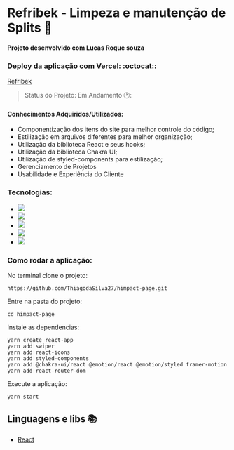 # Refribek - Limpeza e manutenção de Splits :green_heart:

#### Projeto desenvolvido com Lucas Roque souza

### Deploy da aplicação com Vercel: :octocat::

[Refribek](https://refribek.vercel.app/)

> Status do Projeto: Em Andamento 🕐:

#### Conhecimentos Adquiridos/Utilizados:

- Componentização dos itens do site para melhor controle do código;
- Estilização em arquivos diferentes para melhor organização;
- Utilização da biblioteca React e seus hooks;
- Utilização da biblioteca Chakra UI;
- Utilização de styled-components para estilização;
- Gerenciamento de Projetos
- Usabilidade e Experiência do Cliente

### Tecnologias:

- <img src="https://img.shields.io/static/v1?label=react&message=framework&color=blue&style=for-the-badge&logo=REACT"/>
- <img src="https://img.shields.io/static/v1?label=Hooks&message=react&color=blue&style=for-the-badge&logo=REACT"/>
- <img src="https://img.shields.io/static/v1?label=javascript&message=Programming%20language&color=yellow&style=for-the-badge&logo=JAVASCRIPT"/>
- <img src="https://img.shields.io/static/v1?label=styled-components&message=LIB&color=red&style=for-the-badge&logo=styled-components"/>
- <img src="https://img.shields.io/static/v1?label=jsx&message=Markup&language&color=orange&style=for-the-badge&logo=JSX"/>

### Como rodar a aplicação:

No terminal clone o projeto:

```
https://github.com/ThiagodaSilva27/himpact-page.git
```

Entre na pasta do projeto:

```
cd himpact-page
```

Instale as dependencias:

```
yarn create react-app
yarn add swiper
yarn add react-icons
yarn add styled-components
yarn add @chakra-ui/react @emotion/react @emotion/styled framer-motion
yarn add react-router-dom

```

Execute a aplicação:

```
yarn start
```

## Linguagens e libs :books:

- [React](https://pt-br.reactjs.org/)
